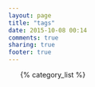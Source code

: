 ```yaml
---
layout: page
title: "tags"
date: 2015-10-08 00:14
comments: true
sharing: true
footer: true
---
```

<ul id="categories">
{% category_list %}
</ul>